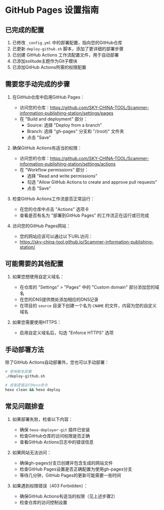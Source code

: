 # GitHub Pages 设置指南

## 已完成的配置

1. 已修改 `_config.yml` 中的部署配置，指向您的GitHub仓库
2. 已更新 `deploy-github.sh` 脚本，添加了更详细的部署步骤
3. 已创建 GitHub Actions 工作流配置文件，用于自动部署
4. 已添加solitude主题作为Git子模块
5. 已添加GitHub Actions所需的权限配置

## 需要您手动完成的步骤

1. 在GitHub仓库中启用GitHub Pages：
   - 访问您的仓库：https://github.com/SKY-CHINA-TOOL/Scammer-information-publishing-station/settings/pages
   - 在 "Build and deployment" 部分：
     - Source: 选择 "Deploy from a branch"
     - Branch: 选择 "gh-pages" 分支和 "/(root)" 文件夹
     - 点击 "Save"

2. 确保GitHub Actions有适当的权限：
   - 访问您的仓库：https://github.com/SKY-CHINA-TOOL/Scammer-information-publishing-station/settings/actions
   - 在 "Workflow permissions" 部分：
     - 选择 "Read and write permissions"
     - 勾选 "Allow GitHub Actions to create and approve pull requests"
     - 点击 "Save"

3. 检查GitHub Actions工作流是否正常运行：
   - 在您的仓库中点击 "Actions" 选项卡
   - 查看是否有名为 "部署到GitHub Pages" 的工作流正在运行或已完成

4. 访问您的GitHub Pages网站：
   - 您的网站应该可以通过以下URL访问：
   - https://sky-china-tool.github.io/Scammer-information-publishing-station/

## 可能需要的其他配置

1. 如果您想使用自定义域名：
   - 在仓库的 "Settings" > "Pages" 中的 "Custom domain" 部分添加您的域名
   - 在您的DNS提供商处添加相应的DNS记录
   - 在项目的 `source` 目录下创建一个名为 `CNAME` 的文件，内容为您的自定义域名

2. 如果您需要使用HTTPS：
   - 启用自定义域名后，勾选 "Enforce HTTPS" 选项

## 手动部署方法

除了GitHub Actions自动部署外，您也可以手动部署：

```bash
# 使用脚本部署
./deploy-github.sh

# 或者直接运行Hexo命令
hexo clean && hexo deploy
```

## 常见问题排查

1. 如果部署失败，检查以下内容：
   - 确保 `hexo-deployer-git` 插件已安装
   - 检查GitHub仓库的访问权限是否正确
   - 查看GitHub Actions日志中的错误信息

2. 如果网站无法访问：
   - 确保gh-pages分支已创建并包含生成的网站文件
   - 检查GitHub Pages设置是否正确配置为使用gh-pages分支
   - 等待几分钟，GitHub Pages的更新可能需要一些时间

3. 如果遇到权限错误（403 Forbidden）：
   - 确保GitHub Actions有适当的权限（见上述步骤2）
   - 检查仓库的访问控制设置 